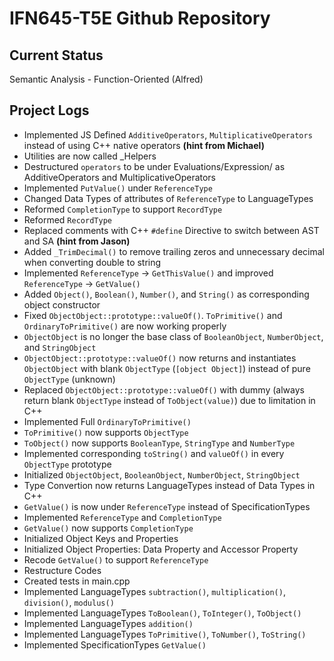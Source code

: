 # IFN645-T5E Github Repository

## Current Status
Semantic Analysis - Function-Oriented (Alfred)

## Project Logs
- Implemented JS Defined `AdditiveOperators`, `MultiplicativeOperators` instead of using C++ native operators **(hint from Michael)**
- Utilities are now called _Helpers
- Destructured `operators` to be under Evaluations/Expression/ as AdditiveOperators and MultiplicativeOperators
- Implemented `PutValue()` under `ReferenceType` 
- Changed Data Types of attributes of `ReferenceType` to LanguageTypes
- Reformed `CompletionType` to support `RecordType`
- Reformed `RecordType`
- Replaced comments with C++ `#define` Directive to switch between AST and SA **(hint from Jason)**
- Added `_TrimDecimal()` to remove trailing zeros and unnecessary decimal when converting double to string
- Implemented `ReferenceType` -> `GetThisValue()` and improved `ReferenceType` -> `GetValue()`
- Added `Object()`, `Boolean()`, `Number()`, and `String()` as corresponding object constructor
- Fixed `ObjectObject::prototype::valueOf()`. `ToPrimitive()` and `OrdinaryToPrimitive()` are now working properly
- `ObjectObject` is no longer the base class of `BooleanObject`, `NumberObject`, and `StringObject`
- `ObjectObject::prototype::valueOf()` now returns and instantiates `ObjectObject` with blank `ObjectType` (`[object Object]`) instead of pure `ObjectType` (unknown)
- Replaced `ObjectObject::prototype::valueOf()` with dummy (always return blank `ObjectType` instead of `ToObject(value)`) due to limitation in C++
- Implemented Full `OrdinaryToPrimitive()`
- `ToPrimitive()` now supports `ObjectType`
- `ToObject()` now supports `BooleanType`, `StringType` and `NumberType`
- Implemented corresponding `toString()` and `valueOf()` in every `ObjectType` prototype
- Initialized `ObjectObject`, `BooleanObject`, `NumberObject`, `StringObject`
- Type Convertion now returns LanguageTypes instead of Data Types in C++
- `GetValue()` is now under `ReferenceType` instead of SpecificationTypes
- Implemented `ReferenceType` and `CompletionType`
- `GetValue()` now supports `CompletionType`
- Initialized Object Keys and Properties
- Initialized Object Properties: Data Property and Accessor Property
- Recode `GetValue()` to support `ReferenceType`
- Restructure Codes
- Created tests in main.cpp
- Implemented LanguageTypes `subtraction()`, `multiplication()`, `division()`, `modulus()`
- Implemented LanguageTypes `ToBoolean()`, `ToInteger()`, `ToObject()`
- Implemented LanguageTypes `addition()`
- Implemented LanguageTypes `ToPrimitive()`, `ToNumber()`, `ToString()`
- Implemented SpecificationTypes `GetValue()`